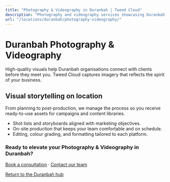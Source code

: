```yaml
---
title: "Photography & Videography in Duranbah | Tweed Cloud"
description: "Photography and videography services showcasing Duranbah teams, products, and places."
url: "/locations/duranbah/photography-videography/"
---
```


# Duranbah Photography & Videography

High-quality visuals help Duranbah organisations connect with clients before they meet you. Tweed Cloud captures imagery that reflects the spirit of your business.

## Visual storytelling on location

From planning to post-production, we manage the process so you receive ready-to-use assets for campaigns and content libraries.

- Shot lists and storyboards aligned with marketing objectives.
- On-site production that keeps your team comfortable and on schedule.
- Editing, colour grading, and formatting tailored to each platform.

### Ready to elevate your Photography & Videography in Duranbah?

[Book a consultation](/consultation/) · [Contact our team](/contact/)

[Return to the Duranbah hub](/locations/duranbah/)
